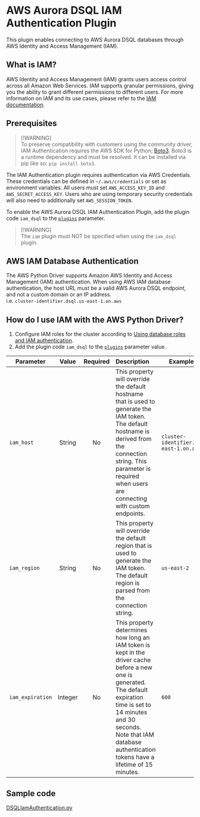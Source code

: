 # AWS Aurora DSQL IAM Authentication Plugin

This plugin enables connecting to AWS Aurora DSQL databases through AWS Identity and Access Management (IAM).

## What is IAM?
AWS Identity and Access Management (IAM) grants users access control across all Amazon Web Services. IAM supports granular permissions, giving you the ability to grant different permissions to different users. For more information on IAM and its use cases, please refer to the [IAM documentation](https://docs.aws.amazon.com/IAM/latest/UserGuide/introduction.html).

## Prerequisites
> [!WARNING]\
> To preserve compatibility with customers using the community driver, IAM Authentication requires the AWS SDK for Python; [Boto3](https://pypi.org/project/boto3/). Boto3 is a runtime dependency and must be resolved. It can be installed via pip like so: `pip install boto3`.

The IAM Authentication plugin requires authentication via AWS Credentials. These credentials can be defined in `~/.aws/credentials` or set as environment variables. All users must set `AWS_ACCESS_KEY_ID` and `AWS_SECRET_ACCESS_KEY`. Users who are using temporary security credentials will also need to additionally set `AWS_SESSION_TOKEN`.

To enable the AWS Aurora DSQL IAM Authentication Plugin, add the plugin code `iam_dsql` to the [`plugins`](../UsingThePythonDriver.md#connection-plugin-manager-parameters) parameter.

> [!WARNING]\
> The `iam` plugin must NOT be specified when using the `iam_dsql` plugin.

## AWS IAM Database Authentication
The AWS Python Driver supports Amazon AWS Identity and Access Management (IAM) authentication. When using AWS IAM database authentication, the host URL must be a valid AWS Aurora DSQL endpoint, and not a custom domain or an IP address.
<br>i.e. `cluster-identifier.dsql.us-east-1.on.aws`


## How do I use IAM with the AWS Python Driver?
1. Configure IAM roles for the cluster according to [Using database roles and IAM authentication](https://docs.aws.amazon.com/aurora-dsql/latest/userguide/using-database-and-iam-roles.html).
2. Add the plugin code `iam_dsql` to the [`plugins`](../UsingThePythonDriver.md#connection-plugin-manager-parameters) parameter value.

| Parameter          |  Value  | Required | Description                                                                                                                                                                                                                                                                                            | Example Value                                       |
|--------------------|:-------:|:--------:|:-------------------------------------------------------------------------------------------------------------------------------------------------------------------------------------------------------------------------------------------------------------------------------------------------------|-----------------------------------------------------|
| `iam_host`         | String  |    No    | This property will override the default hostname that is used to generate the IAM token. The default hostname is derived from the connection string. This parameter is required when users are connecting with custom endpoints.                                                                       | `cluster-identifier.dsql.us-east-1.on.aws` |
| `iam_region`       | String  |    No    | This property will override the default region that is used to generate the IAM token. The default region is parsed from the connection string.                                                                                                                                                        | `us-east-2`                                         |
| `iam_expiration`   | Integer |    No    | This property determines how long an IAM token is kept in the driver cache before a new one is generated. The default expiration time is set to 14 minutes and 30 seconds. Note that IAM database authentication tokens have a lifetime of 15 minutes.                                                 | `600`                                               |

## Sample code

[DSQLIamAuthentication.py](../../examples/DSQLIamAuthentication.py)

